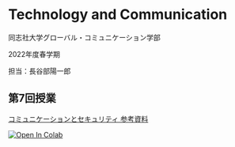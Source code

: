 # Technology and Communication

同志社大学グローバル・コミュニケーション学部

2022年度春学期

担当：長谷部陽一郎

## 第7回授業

[コミュニケーションとセキュリティ 参考資料](communication-and-security/sharing-common-key.ipynb)

[![Open In Colab](https://colab.research.google.com/assets/colab-badge.svg)](https://colab.research.google.com/github/yohasebe/tech-lecture-notes/blob/master/communication-and-security/sharing-common-key.ipynb)
